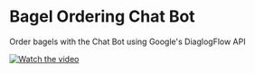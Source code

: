 # Bagel Ordering Chat Bot
Order bagels with the Chat Bot using Google's DiaglogFlow API 

[![Watch the video](https://i.imgur.com/vKb2F1B.png)](https://youtu.be/vt5fpE0bzSY)

